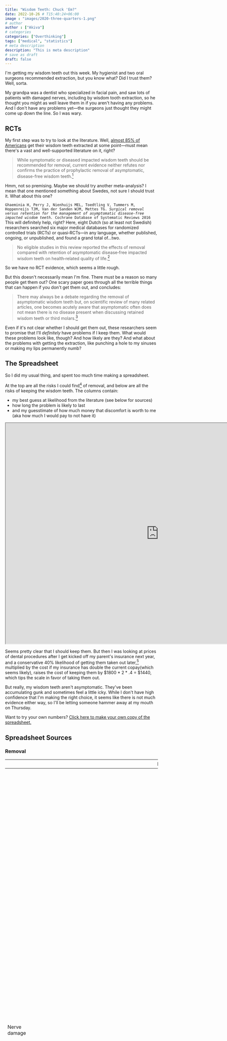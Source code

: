 ```yaml
---
title: "Wisdom Teeth: Chuck 'Em?"
date: 2022-10-26 # T15:40:24+06:00
image : "images/2020-three-quarters-1.png"
# author
author : ["Akiva"]
# categories
categories: ["Overthinking"]
tags: ["medical", "statistics"]
# meta description
description: "This is meta description"
# save as draft
draft: false
---
```


I'm getting my wisdom teeth out this week. My hygienist and two oral surgeons recommended extraction, but you know what? Did I trust them? Well, sorta. 

My grandpa was a dentist who specialized in facial pain, and saw lots of patients with damaged nerves, including by wisdom tooth extraction, so he thought you might as well leave them in if you aren't having any problems. And I don't have any problems yet—the surgeons just thought they might come up down the line. So I was wary. 

## RCTs 
My first step was to try to look at the literature. Well, [almost 85% of Americans](https://blog.edentalsolutions.com/the-history-of-wisdom-teeth-removal-in-america#:~:text=The%20wisdom%20teeth%20removal%20percentage,population%20of%20currently%20employed%20Americans.) get their wisdom teeth extracted at some point—must mean there's a vast and well-supported literature on it, right? 

> While symptomatic or diseased impacted wisdom teeth should be recommended for removal, current evidence neither refutes nor confirms the practice of prophylactic removal of asymptomatic, disease-free wisdom teeth.<!-- <br>...<br>We do not know whether active surveillance is effective for asymptomatic, disease-free wisdom teeth, as we found no RCTs or prospective cohort studies on this topic. -->[^1]

Hmm, not so premising. Maybe we should try another meta-analysis? I mean that one mentioned something about Swedes, not sure I should trust it. What about this one? 

`Ghaeminia H, Perry J, Nienhuijs MEL, Toedtling V, Tummers M, Hoppenreijs TJM, Van der Sanden WJM, Mettes TG. `*`Surgical removal versus retention for the management of asymptomatic disease‐free impacted wisdom teeth.`*` Cochrane Database of Systematic Reviews 2016`  
This will definitely help, right? Here, eight Dutch (so at least not Swedish) researchers searched six major medical databases for randomized controlled trials (RCTs) or quasi‐RCTs—in any language, whether published, ongoing, or unpublished, and found a grand total of...two.
>No eligible studies in this review reported the effects of removal compared with retention of asymptomatic disease‐free impacted wisdom teeth on health‐related quality of life.[^2]

<!-- add info about no difference in dental score -->
So we have no RCT evidence, which seems a little rough. 

But this doesn't necessarily mean I'm fine. There must be a reason so many people get them out? One scary paper goes through all the terrible things that can happen if you don't get them out, and concludes: 

> There may always be a debate regarding the removal of asymptomatic wisdom teeth but, on
scientific review of many related articles, one becomes acutely aware that asymptomatic often does not
mean there is no disease present when discussing retained wisdom teeth or third molars.[^3]

Even if it's not clear whether I should get them out, these researchers seem to promise that I'll *definitely* have problems if I keep them. What would these problems look like, though? And how likely are they? And what about the problems with getting the extraction, like punching a hole to my sinuses or making my lips permanently numb?

## The Spreadsheet
So I did my usual thing, and spent too much time making a spreadsheet. 

At the top are all the risks I could find[^4] of removal, and below are all the risks of keeping the wisdom teeth. The columns contain:
-  my best guess at likelihood from the literature (see below for sources)
- how long the problem is likely to last
- and my guesstimate of how much money that discomfort is worth to me (aka how much I would pay to not have it)  




<!-- {{< gdocs "https://docs.google.com/spreadsheets/d/17eG7_K1AM2L7m6yzF_wccf0jURBOXy2WQFJFuMGOCWI" >}}   -->
<!-- doesn't work with anything other than slides -->

<!-- for some reason the shortcode d-oesn't work but the html does -->
<!-- {{< gsheets "https://docs.google.com/spreadsheets/d/e/2PACX-1vQGpmDUxSIipW0g4-bTmhmPVGB5j04w_BWp6xyyFyMFKe7DDn9116WPqy3S_5JKNU857jOS30JzZs7f/pubhtml?widget=true&amp;headers=false" >}} -->
<iframe src="https://docs.google.com/spreadsheets/d/e/2PACX-1vQGpmDUxSIipW0g4-bTmhmPVGB5j04w_BWp6xyyFyMFKe7DDn9116WPqy3S_5JKNU857jOS30JzZs7f/pubhtml?widget=true&amp;headers=false" width="200%" height="728"></iframe>

Seems pretty clear that I should keep them. But then I was looking at prices of dental procedures after I get kicked off my parent's insurance next year, and a conservative 40% likelihood of getting them taken out later,[^5] multiplied by the cost if my insurance has double the current copay(which seems likely), raises the cost of keeping them by $1800 * 2 * .4 = $1440, which tips the scale in favor of taking them out. 

But really, my wisdom teeth aren't asymptomatic. They've been accumulating gunk and sometimes feel a little icky. While I don't have high confidence that I'm making the right choice, it seems like there is not much evidence either way, so I'll be letting someone hammer away at my mouth on Thursday. 

Want to try your own numbers? <a href="https://docs.google.com/spreadsheets/d/17eG7_K1AM2L7m6yzF_wccf0jURBOXy2WQFJFuMGOCWI/copy" target="_blank">Click here to make your own copy of the spreadsheet.</a>


[^1]: Dodson TB, Susarla SM. *Impacted wisdom teeth*. BMJ Clin Evid. 2014 Aug 29;2014:1302. PMID: 25170946; PMCID: PMC4148832.
[^2]: Ghaeminia H, Perry J, Nienhuijs MEL, Toedtling V, Tummers M, Hoppenreijs TJM, Van der Sanden WJM, Mettes TG. *Surgical removal versus retention for the management of asymptomatic disease‐free impacted wisdom teeth*. Cochrane Database of Systematic Reviews 2016, Issue 8. Art. No.: CD003879. DOI: 10.1002/14651858.CD003879.pub4. Accessed 24 October 2022. 
[^3]: McCoy JM. *Complications of retention: Pathology associated with retained third molars*. Atlas of the Oral and Maxillofacial Surgery Clinics. 2012;20(2):177-195. doi:10.1016/j.cxom.2012.06.002. 
[^4]: I didn't look *that* hard, so take this with a grain of salt. I bet there are plenty of other terrible things that can happen either way. 
[^5]: "Between 30% and 60% of people who retain their asymptomatic wisdom teeth proceed to extraction of one or more of them between 4 to 12 years after their first visit." [^1]

## Spreadsheet Sources 
### Removal
|Risk|Literature Review|
|---|---|
|Nerve damage&emsp;&emsp;&emsp;&emsp;&emsp;&emsp;&emsp;&emsp;&emsp;&emsp;&emsp;&emsp;&emsp;&emsp;&emsp;&emsp;&emsp;&emsp;&emsp;&emsp;&emsp;&emsp;&emsp;&emsp;&emsp;&emsp;&emsp;&emsp;&emsp;&emsp;&emsp;&emsp;&emsp;&emsp;&emsp;&emsp;&emsp;&emsp;&emsp;&emsp;&emsp;&emsp;&emsp;&emsp;&emsp;&emsp;&emsp;&emsp;&emsp;&emsp;&emsp;&emsp;&emsp;&emsp;&emsp;&emsp;&emsp;&emsp;&emsp;&emsp;|[Study](https://www.baoms.org.uk/patients/procedures/23/removal_of_impacted_wisdom_teeth#:~:text=There%20is%20strong%20evidence%20to,develop%20pain%20from%20both%20teeth.): if the nerve is in very close contact the risk may be as high as 9%. The risk to the lingual nerve is less than 0.5%. It may take up to 18 months for this to recover. Rarely the nerve may not recover fully and you may be left with small patches of numbness to your lip or chin. Taste is rarely affected. <br><br>[Lit review](https://sci-hub.se/https:/www.sciencedirect.com/science/article/abs/pii/S090150271000398X): .7% for partially erupted,  1.7 for horizontal (IDN, for LN deficits 2/2.8%) - inferior dental nerve (IDN) and lingual nerve (LN) -   Twice as bad with Lingual split technique<br><br>[Inzidenz, Risikofaktoren und Verlauf von Sensibilitätsstörungen nach operativer Weisheitszahnentfernung. Mund-, Kiefer- Und Gesichtschirurgie, 4(2), 99--104, 10.1007/s100060050178](https://sci-hub.se/10.1007/s100060050178%20): [N=1100,](https://europepmc.org/article/med/10851883) Dysesthesia of the inferior alveolar nerve occurred with an incidence of 3.57%. The lingual nerve was injured in 2.1% of patients Dysesthesia of the inferior alveolar nerve persisted in 0.91%, and of the lingual nerve in 0.37%.<br>Risk factors: <br>&emsp;-   Alveolaris<br>&emsp;-   [Age](https://docs.google.com/spreadsheets/d/17eG7_K1AM2L7m6yzF_wccf0jURBOXy2WQFJFuMGOCWI/edit#gid=0): every decade goes up 1 unit of seen/expected aka 100% more than average - aka 10% increase per year<br>&emsp;-   Cutting up the tooth: many parts>none>two parts-   N. lingualis-   sedation worst of local anesthesia or ITN (Intrathecal narcotics)<br>&emsp;-   More experience is better (8/3.1) /(4/10.3) = 6.6x safer for >10yrs than <3yrs<br><br>[Links between anaesthetic modality and nerve damage during lower third molar surgery, British Dental Journal](https://www.nature.com/articles/4801479)<br>&emsp;-   No link with anesthetic modality, N=400<br>&emsp;-   (7.5%) were associated with altered sensation at one week with three procedures (0.49%) showing persistent symptoms at six months<br><br>[Early extraction: a silver bullet to avoid nerve injury in lower third molar removal? - ScienceDirect](https://www.sciencedirect.com/science/article/abs/pii/S0901502712001713)<br>&emsp;-   2/810 = 0.0025 *100 = 0.25% incidence of 6 month nerve damage<br><br>[Nerve morbidity following wisdom tooth removal under local and general anaesthesia - ScienceDirect](https://www.sciencedirect.com/science/article/abs/pii/S0266435601907235)<br>&emsp;-   More risk when procedure >15m |
|Infection|Minimized by proper care|
|Weakening of the Jaw|Can cause significant weakening of the jaw with the resultant possibility of jaw fracture|
|Death|[Review](https://www.ncbi.nlm.nih.gov/pmc/articles/PMC5535496/): extraction (41% of deaths), "mostly seen in patients with compromised health condition" <br><br>[This study](https://sci-hub.se/10.1016/0266-4356(93)90120-l) found [one case](https://sci-hub.se/10.1016/0266-4356(93)90120-l)|
|Dry socket|Painful, clears up within days or weeks|
|Root tip fracture|[Nature](https://www.nature.com/articles/sj.bdj.2015.147.pdf?origin=ppub): "Several histological studies in animals and humans have shown vital root fragments are well tolerated by the oral environment, healing enclosed in a layer of cementum with bone eventually filling the extraction socket."But necrotic ones are worse |

### Keeping
|Risk|Literature Review|
|---|---|
|Caries: in wisdom tooth & 2º molars&emsp;&emsp;&emsp;&emsp;&emsp;&emsp;&emsp;&emsp;&emsp;&emsp;&emsp;&emsp;&emsp;&emsp;&emsp;&emsp;&emsp;&emsp;&emsp;&emsp;&emsp;&emsp;&emsp;&emsp;&emsp;&emsp;&emsp;&emsp;&emsp;&emsp;&emsp;&emsp;&emsp;&emsp;&emsp;&emsp;&emsp;|[This study](https://sci-hub.se/10.1097/SCS.0000000000004505) only had one partially erupted horizontal third molar (=wisdom) but found caries in the 2nd molar<br><br>[Study](https://www.nature.com/articles/sj.bdj.2016.677) with [N=224](https://www.nature.com/articles/sj.bdj.2016.677): "The prevalence of caries affecting the distal aspect of the second molar was 38% (n = 85) in this population. In 18% of patients there was evidence of early enamel caries. Fifty-eight percent of caries was managed with restorative treatment but 11% of patients required second molar extraction and 13% of patients required the removal of the second and third molars. The prevalence of distal caries was significantly higher in patients with partially erupted wisdom teeth positioned below the amelocemental junction (P <0.05) of the adjacent second molar ... However there was no difference in dental health when comparing this group to the remaining study population (P = 0.354)."<br>&emsp;- 60% of second molars caries for my category<br>&emsp;- Of people with caries <br>&emsp;&emsp;- 58% Root canal<br>&emsp;&emsp;- 13% Removal of 2.<br>&emsp;&emsp;- 11% Removal of 2 & 3 (n=10...)<br><br>[Suggestion](https://www.nature.com/articles/sj.bdj.2015.525): rigorous caries risk assessment, biannual bitewing radiographs, individualized preventative measures and timely assessment of third molars<br><br>[Study](https://sci-hub.se/https:/doi.org/10.1016/j.cxom.2012.06.002): newer data now demonstrate that 22% to 33% of young adults with wisdom teeth erupted to the occlusal plane will be affected by occlusal dental caries. It also appears that the age group older than 25 years will be more at risk.|
|Periodontal disease|[Study:](https://sci-hub.se/https:/doi.org/10.1016/j.cxom.2012.06.002)The prevalence of periodontal inflammatory disease on the distal of the maxillary and mandibular second molars was decreased from 77% before surgery to 23% following removal of the wisdom tooth. there is a significant relationship between periodontal disease and systemic health. surprisingly high percentage (25%) of people with asymptomatic wisdom teeth had periodontal disease<br><br>[Unclear](https://www.ncbi.nlm.nih.gov/pmc/articles/PMC3386422/) whether it helps because extraction also -> problems|
|Cysts|[This study](https://www.sciencedirect.com/science/article/abs/pii/S1010518205000296) indicates that prophylactic third molar surgery for teeth with high and strongly elevated 'position scores' is appropriate in order to prevent cyst formation or mandibular angle fractures in a population at risk for facial trauma<br><br>[1% to 6% incidence.](https://sci-hub.se/https:/doi.org/10.1016/j.cxom.2012.06.002) Other articles claim that this cyst development has been greatly exaggerated or overemphasized."Such cysts can become large and expand the cortical bone, sometimes causing mild discomfort but rarely numbness. If pain is a presenting symptom, the dentigerous cyst is most likely secondarily infected. The dentigerous cyst is treated with curettement with little if any recurrences anticipated"|
|Keratocystic odontogenic tumor (KOT)|"8% to 10% of all odontogenic cysts"|
|Tumor benign|"There are 2 malignant variants, which are exceedingly rare."|
